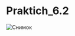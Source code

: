 # Praktich_6.2
![Снимок](https://user-images.githubusercontent.com/115313324/204826373-42f7a61f-d5da-4690-9dc2-31d5c8835b1c.PNG)
